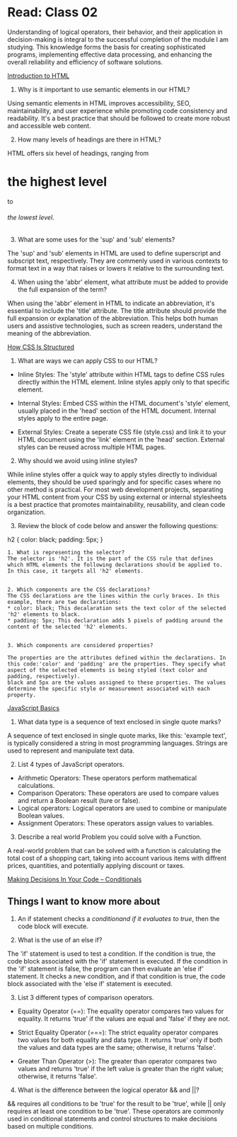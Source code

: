 # Read: Class 02

Understanding of logical operators, their behavior, and their application in decision-making is integral to the successful completion of the module I am studying. This knowledge forms the basis for creating sophisticated programs, implementing effective data processing, and enhancing the overall reliability and efficiency of software solutions.

[Introduction to HTML](https://developer.mozilla.org/en-US/docs/Learn/HTML/Introduction_to_HTML/)

1. Why is it important to use semantic elements in our HTML?

Using semantic elements in HTML improves accessibility, SEO, maintainability, and user experience while promoting code consistency and readability. It's a best practice that should be followed to create more robust and accessible web content.

2. How many levels of headings are there in HTML?

HTML offers six hevel of headings, ranging from <h1> the highest level </h1> to <h6> the lowest level.</h6>

3. What are some uses for the 'sup' and 'sub' elements?

The 'sup' and 'sub' elements in HTML are used to define superscript and subscript text, respectively. They are commenly used in various contexts to format text in a way that raises or lowers it relative to the surrounding text.

4. When using the 'abbr' element, what attribute must be added to provide the full expansion of the term?

When using the 'abbr' element in HTML to indicate an abbreviation, it's essential to include the 'title' attribute. The title attribute should provide the full expansion or explanation of the abbreviation. This helps both human users and assistive technologies, such as screen readers, understand the meaning of the abbreviation.

[How CSS Is Structured](https://developer.mozilla.org/en-US/docs/Learn/CSS/First_steps/How_CSS_is_structured)

1. What are ways we can apply CSS to our HTML?

* Inline Styles: The 'style' attribute within HTML tags to define CSS rules directly within the HTML element. Inline styles apply only to that specific element.

* Internal Styles: Embed CSS within the HTML document's 'style' element, usually placed in the 'head' section of the HTML document. Internal styles apply to the entire page.

* External Styles: Create a seperate CSS file (style.css) and link it to your HTML document using the 'link' element in the 'head' section. External styles can be reused across multiple HTML pages.

2. Why should we avoid using inline styles?

While inline styles offer a quick way to apply styles directly to individual elements, they should be used sparingly and for specific cases where no other method is practical. For most web development projects, separating your HTML content from your CSS by using external or internal stylesheets is a best practice that promotes maintainability, reusability, and clean code organization.

3. Review the block of code below and answer the following questions:

 h2 {
     color: black;
     padding: 5px;
   }

    1. What is representing the selector? 
    The selector is 'h2'. It is the part of the CSS rule that defines which HTML elements the following declarations should be applied to. In this case, it targets all 'h2' elements.


    2. Which components are the CSS declarations?
    The CSS declarations are the lines within the curly braces. In this example, there are two declarations:
    * color: black; This decalaration sets the text color of the selected 'h2' elements to black.
    * padding: 5px; This declaration adds 5 pixels of padding around the content of the selected 'h2' elements.
 

    3. Which components are considered properties?

    The properties are the attributes defined within the declarations. In this code:'color' and 'padding' are the properties. They specify what aspect of the selected elements is being styled (text color and padding, respectively).
    black and 5px are the values assigned to these properties. The values determine the specific style or measurement associated with each property.

[JavaScript Basics](https://developer.mozilla.org/en-US/docs/Learn/Getting_started_with_the_web/JavaScript_basics)

1. What data type is a sequence of text enclosed in single quote marks?

A sequence of text enclosed in single quote marks, like this: 'example text', is typically considered a string in most programming languages. Strings are used to represent and manipulate text data.

2. List 4 types of JavaScript operators.

* Arithmetic Operators: These operators perform mathematical calculations.
* Comparison Operators: These operators are used to compare values and return a Boolean result (ture or false).
* Logical operators: Logical operators are used to combine or manipulate Boolean values.
* Assignment Operators: These operators assign values to variables.

3. Describe a real world Problem you could solve with a Function.

A real-world problem that can be solved with a function is calculating the total cost of a shopping cart, taking into account various items with diffrent prices, quantities, and potentially applying discount or taxes.

[Making Decisions In Your Code – Conditionals](https://developer.mozilla.org/en-US/docs/Learn/JavaScript/Building_blocks/conditionals)

## Things I want to know more about

1. An if statement checks a *condition*_and if it evaluates to *true*_, then the code block will execute.

2. What is the use of an else if?

The 'if' statement is used to test a condition. If the condition is true, the code block associated with the 'if' statement is executed.
If the condition in the 'if' statement is false, the program can then evaluate an 'else if' statement. It checks a new condition, and if that condition is true, the code block associated with the 'else if' statement is executed.

3. List 3 different types of comparison operators.

* Equality Operator (==): The equality operator compares two values for equality. It returns 'true' if the values are equal and 'false' if they are not.

* Strict Equality Operator (===): The strict equality operator compares two values for both equality and data type. It returns 'true' only if both the values and data types are the same; otherwise, it returns 'false'.

* Greater Than Operator (>): The greater than operator compares two values and returns 'true' if the left value is greater than the right value; otherwise, it returns 'false'.

4. What is the difference between the logical operator && and ||?

&& requires all conditions to be 'true' for the result to be 'true', while || only requires at least one condition to be 'true'. These operators are commonly used in conditional statements and control structures to make decisions based on multiple conditions.
